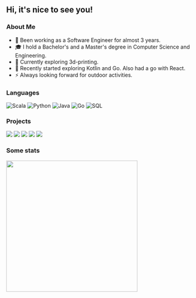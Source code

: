 ## Hi, it's nice to see you!

### About Me

- 💼 Been working as a Software Engineer for almost 3 years.
- 🎓 I hold a Bachelor's and a Master's degree in Computer Science and Engineering.
- 🔭 Currently exploring 3d-printing.
- 🌱 Recently started exploring Kotlin and Go. Also had a go with React.
- ⚡ Always looking forward for outdoor activities.

### Languages

![Scala](https://img.shields.io/badge/-Scala-000?&logo=Scala)
![Python](https://img.shields.io/badge/-Python-000?&logo=Python)
![Java](https://img.shields.io/badge/-Java-000?&logo=Java&logoColor=007396)
![Go](https://img.shields.io/badge/-Go-000?&logo=Go&logoColor=007396)
![SQL](https://img.shields.io/badge/-SQL-000?&logo=MySQL)

### Projects

[![](https://img.shields.io/badge/-🧬%20My%20Website-000)](https://github.com/MiguelMarcelino/MiguelMarcelino.github.io)
[![](https://img.shields.io/badge/-🐍%20Py2Many-000)](https://github.com/MiguelMarcelino/py2many)
[![](https://img.shields.io/badge/-♨️%20Java2Many-000)](https://github.com/MiguelMarcelino/Java2Many)
[![](https://img.shields.io/badge/-🖨️%20BananaFrog3D-000)](https://github.com/MiguelMarcelino/banana-frog-3d)
[![](https://img.shields.io/badge/-📖%20Thoth-000)](https://github.com/MiguelMarcelino/Thoth)

### Some stats
<img height="350em" src="https://github-readme-stats.vercel.app/api?username=MiguelMarcelino&theme=tokyonight&show_icons=true&hide_border=true&count_private=true" />
<!-- <img height="150em" src="https://github-readme-streak-stats.herokuapp.com/?user=MiguelMarcelino&theme=tokyonight&hide_border=true" /> -->
